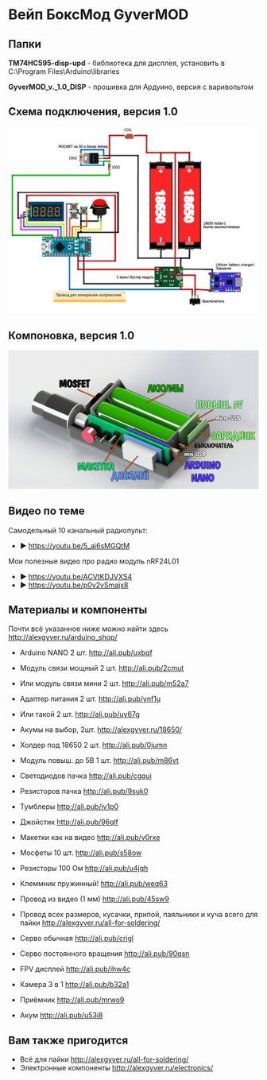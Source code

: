# Вейп БоксМод GyverMOD

## Папки

**TM74HC595-disp-upd** - библиотека для дисплея, установить в C:\Program Files\Arduino\libraries
  
**GyverMOD_v._1.0_DISP** - прошивка для Ардуино, версия с варивольтом

## Схема подключения, версия 1.0
![GyverMOD 1.0](https://github.com/AlexGyver/GyverMOD/blob/master/GyverMOD_v._1.0_DISP/scheme_1.0.jpg)

## Компоновка, версия 1.0
![GyverMOD 1.0](https://github.com/AlexGyver/GyverMOD/blob/master/GyverMOD_v._1.0_DISP/comp1.jpg)

## Видео по теме
Самодельный 10 канальный радиопульт:

* ► https://youtu.be/5_aj6sMGQtM

Мои полезные видео про радио модуль nRF24L01

* ► https://youtu.be/ACVtKDJVXS4
* ► https://youtu.be/p0v2vSmajx8

##  Материалы и компоненты
Почти всё указанное ниже можно найти здесь
http://alexgyver.ru/arduino_shop/

* Arduino NANO 2 шт. http://ali.pub/uxbqf

* Модуль связи мощный 2 шт. http://ali.pub/2cmut
* Или модуль связи мини 2 шт. http://ali.pub/m52a7
* Адаптер питания 2 шт. http://ali.pub/ynf1u
* Или такой 2 шт. http://ali.pub/uy67g

* Акумы на выбор, 2шт. http://alexgyver.ru/18650/
* Холдер под 18650 2 шт. http://ali.pub/0jumn
* Модуль повыш. до 5В 1 шт. http://ali.pub/m86vt

* Светодиодов пачка http://ali.pub/cgqui
* Резисторов пачка http://ali.pub/9suk0
* Тумблеры http://ali.pub/iv1p0
* Джойстик http://ali.pub/96qlf

* Макетки как на видео http://ali.pub/v0rxe
* Мосфеты 10 шт. http://ali.pub/s58ow
* Резисторы 100 Ом http://ali.pub/u4jqh
* Клеммник пружинный! http://ali.pub/weq63
* Провод из видео (1 мм) http://ali.pub/45sw9
* Провод всех размеров, кусачки, припой, паяльники и куча всего для пайки http://alexgyver.ru/all-for-soldering/
* Серво обычная http://ali.pub/crigl
* Серво постоянного вращения http://ali.pub/90qsn

* FPV дисплей http://ali.pub/ihw4c
* Камера 3 в 1 http://ali.pub/b32a1
* Приёмник http://ali.pub/mrwo9
* Акум http://ali.pub/u53i8

## Вам также пригодится 
* Всё для пайки http://alexgyver.ru/all-for-soldering/
* Электронные компоненты http://alexgyver.ru/electronics/